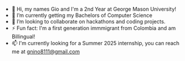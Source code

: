 - 👋 Hi, my names Gio and I'm a 2nd Year at George Mason University!
- 🌱 I’m currently getting my Bachelors of Computer Science
- 💞️ I’m looking to collaborate on hackathons and coding projects.
- ⚡ Fun fact: I'm a first generation immmigrant from Colombia and am Billingual!
- 📫 I'm currently looking for a Summer 2025 internship, you can reach me at gnino8111@gmail.com


<!---
gnino8111/gnino8111 is a ✨ special ✨ repository because its `README.md` (this file) appears on your GitHub profile.
You can click the Preview link to take a look at your changes.
--->
